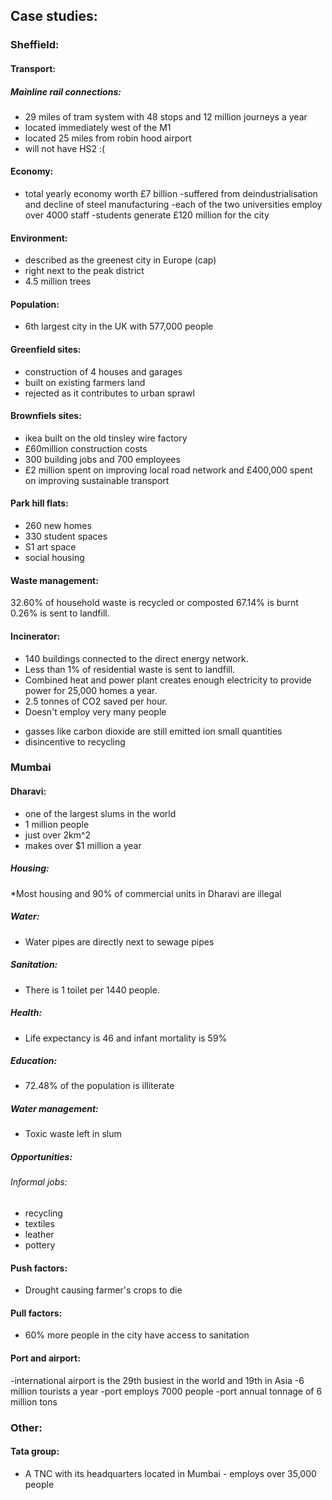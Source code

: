 ## Case studies:  

### Sheffield:
#### Transport:
##### Mainline rail connections:
- 29 miles of tram system with 48 stops and 12 million journeys a year
- located immediately west of the M1
- located 25 miles from robin hood airport
- will not have HS2 :(

#### Economy:
- total yearly economy worth £7 billion
-suffered from deindustrialisation and decline of steel manufacturing
-each of the two universities employ over 4000 staff
-students generate £120 million for the city

#### Environment:
- described as the greenest city in Europe (cap)  
- right next to the peak district  
- 4.5 million trees  

#### Population:
* 6th largest city in the UK with 577,000 people

#### Greenfield sites:
- construction of 4 houses and garages
- built on existing farmers land
- rejected as it contributes to urban sprawl

#### Brownfiels sites:
- ikea built on the old tinsley wire factory
- £60million construction costs
- 300 building jobs and 700 employees
- £2 million spent on improving local road network and £400,000 spent on improving sustainable transport

#### Park hill flats:
- 260 new homes
- 330 student spaces
- S1 art space
- social housing

#### Waste management:
32.60% of household waste is recycled or composted
67.14% is burnt
0.26% is sent to landfill.

#### Incinerator:
* 140 buildings connected to the direct energy network.
* Less than 1% of residential waste is sent to landfill.
* Combined heat and power plant creates enough electricity to provide power for 25,000 homes a year.
* 2.5 tonnes of CO2 saved per hour.
* Doesn't employ very many people
- gasses like carbon dioxide are still emitted ion small quantities
- disincentive to recycling

### Mumbai
#### Dharavi:
- one of the largest slums in the world
- 1 million people
- just over 2km^2
- makes over $1 million a year
##### Housing:
*Most housing and 90% of commercial units in Dharavi are illegal
##### Water:
* Water pipes are directly next to sewage pipes  

##### Sanitation:
* There is 1 toilet per 1440 people.

##### Health:
* Life expectancy is 46 and infant mortality is 59%

##### Education:
* 72.48% of the population is illiterate

##### Water management:
* Toxic waste left in slum

##### Opportunities:
###### Informal jobs:
- recycling
- textiles
- leather
- pottery






#### Push factors:
* Drought causing farmer's crops to die
#### Pull factors:
* 60% more people in the city have access to sanitation
#### Port and airport:
-international airport is the 29th busiest in the world and 19th in Asia
-6 million tourists a year
-port employs 7000 people
-port annual tonnage of 6 million tons



### Other:
#### Tata group:
* A TNC with its headquarters located in Mumbai - employs over 35,000 people
